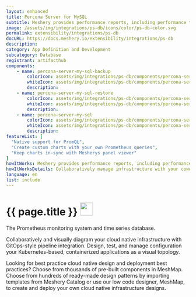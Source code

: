 ```yaml
---
layout: enhanced
title: Percona Server for MySQL
subtitle: Meshery provides performance reports, including performance test results, node resource metrics etc. so that operators may easily understand the overhead of their service mesh’s control plane and data plane in context of the overhead incurred on nodes running within the cluster. In order to generate performance test reports of service meshes and their workloads, Meshery uses Grafana and/or Prometheus as visualization and metrics systems, respectively. This guide outlines the requirements necessary for Meshery to connect to these systems. The steps may vary depending upon the service mesh and its configuration.
image: /assets/img/integrations/ps-db/icons/color/ps-db-color.svg
permalink: extensibility/integrations/ps-db
docURL: https://docs.meshery.io/extensibility/integrations/ps-db
description: 
category: App Definition and Development
subcategory: Database
registrant: artifacthub
components: 
	- name: percona-server-my-sql-backup
		colorIcon: assets/img/integrations/ps-db/components/percona-server-my-sql-backup/icons/color/percona-server-my-sql-backup-color.svg
		whiteIcon: assets/img/integrations/ps-db/components/percona-server-my-sql-backup/icons/white/percona-server-my-sql-backup-white.svg
		description: 
	- name: percona-server-my-sql-restore
		colorIcon: assets/img/integrations/ps-db/components/percona-server-my-sql-restore/icons/color/percona-server-my-sql-restore-color.svg
		whiteIcon: assets/img/integrations/ps-db/components/percona-server-my-sql-restore/icons/white/percona-server-my-sql-restore-white.svg
		description: 
	- name: percona-server-my-sql
		colorIcon: assets/img/integrations/ps-db/components/percona-server-my-sql/icons/color/percona-server-my-sql-color.svg
		whiteIcon: assets/img/integrations/ps-db/components/percona-server-my-sql/icons/white/percona-server-my-sql-white.svg
		description: 
featureList: [
  "Native support for PromQL",
  "Create custom charts with your own Prometheus queries",
  "Keep charts in-sync with Mesherys panel viewer"
]
howItWorks: Meshery provides performance reports, including performance test results, node resource metrics etc. so that operators may easily understand the overhead of their service mesh’s control plane and data plane in context of the overhead incurred on nodes running within the cluster. In order to generate performance test reports of service meshes and their workloads, Meshery uses Grafana and/or Prometheus as visualization and metrics systems, respectively. This guide outlines the requirements necessary for Meshery to connect to these systems. The steps may vary depending upon the service mesh and its configuration.
howItWorksDetails: Collaboratively manage infrastructure with your coworkers synchronously sharing the same designs.
language: en
list: include
---
```

<h1>{{ page.title }} <img src="{{ page.image }}" style="width: 35px; height: 35px;" /></h1>

<p>
The Prometheus monitoring system and time series database.
</p>
<p>
    Collaboratively and visually diagram your cloud native infrastructure with GitOps-style pipeline integration. Design, test, and manage configuration your Kubernetes-based, containerized applications as a visual topology.
</p>
<p>
    Looking for best practice cloud native design and deployment best practices? Choose from thousands of pre-built components in MeshMap. Choose from hundreds of ready-made design patterns by importing templates from Meshery Catalog or use our low code designer, MeshMap, to create and deploy your own cloud native infrastructure designs.
</p>
